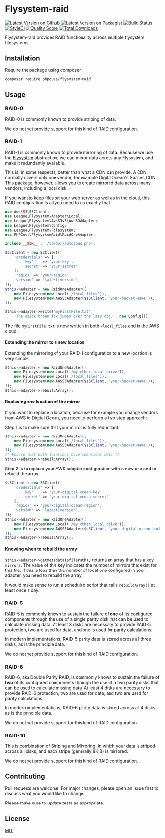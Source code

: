 # Flysystem-raid

[![Latest Version on Github](https://img.shields.io/github/v/tag/phpguus/flysystem-raid?style=flat-square)](https://github.com/phpguus/flysystem-raid)
[![Latest Version on Packagist](https://img.shields.io/packagist/v/phpguus/flysystem-raid?style=flat-square)](https://packagist.org/packages/phpguus/flysystem-raid)
[![Build Status](https://img.shields.io/travis/com/phpguus/flysystem-raid/master.svg?style=flat-square)](https://travis-ci.com/phpguus/flysystem-raid)
[![StyleCI](https://styleci.io/repos/208583235/shield?branch=master)](https://styleci.io/repos/208583235)
[![Quality Score](https://img.shields.io/scrutinizer/quality/g/phpguus/flysystem-raid.svg?style=flat-square)](https://img.shields.io/scrutinizer/quality/g/phpguus/flysystem-raid)
[![Total Downloads](https://img.shields.io/packagist/dt/phpguus/flysystem-raid.svg?style=flat-square)](https://packagist.org/packages/phpguus/flysystem-raid)

Flysystem-raid provides RAID functionality across multiple flysystem filesystems. 

## Installation

Require the package using composer

```bash
composer require phpguus/flysystem-raid
```

## Usage

### RAID-0

RAID-0 is commonly known to provide striping of data.

We do not yet provide support for this kind of RAID configuration.

### RAID-1

RAID-1 is commonly known to provide mirroring of data. Because we use the
[Flysystem](https://github.com/thephpleague/flysystem) abstraction, we can
mirror data across any Flysystem, and make it redundantly available.

This is, in some respects, better than what a CDN can provide. A CDN normally
covers only one vendor, for example DigitalOcean's Spaces CDN. This package,
however, allows you to create mirrored data across many vendors, including a
local disk.

If you want to keep files on your web server as well as in the cloud, this RAID
configuration is all you need to do exactly that.

```php
use Aws\S3\S3Client;
use League\Flysystem\Adapter\Local;
use League\Flysystem\AwsS3v3\AwsS3Adapter;
use League\Flysystem\Config;
use League\Flysystem\Filesystem;
use PHPGuus\FlysystemRaid\RaidOneAdapter;

include __DIR__ . '/vendor/autoload.php';

$s3Client = new S3Client([
    'credentials' => [
        'key'    => 'your-key',
        'secret' => 'your-secret'
    ],
    'region' => 'your-region',
    'version' => 'latest|version',
]);
$this->adapter = new RaidOneAdapter([
    new Filesystem(new Local('/local_files')),
    new Filesystem(new AWSS3Adapter($s3Client, 'your-bucket-name')),
]);

$this->adapter->write('myFirstFile.txt',
    'The quick brown fox jumps over the lazy dog.', new Config());
```

The file `myFirstFile.txt` is now written in both `/local_files` and in the AWS
cloud.

#### Extending the mirror to a new location

Extending the mirroring of your RAID-1 configuration to a new location is very
simple:

```php
$this->adapter = new RaidOneAdapter([
    new Filesystem(new Local('/my_other_local_drive')),
    new Filesystem(new Local('/local_files')),
    new Filesystem(new AWSS3Adapter($s3Client, 'your-bucket-name')),
]);
$this->adapter->rebuildArray();
```

#### Replacing one location of the mirror

If you want to replace a location, because for example you change vendors from
AWS to Digital Ocean, you need to perform a two step approach:

Step 1 is to make sure that your mirror is fully redundant:

```php
$this->adapter = new RaidOneAdapter([
    new Filesystem(new Local('/local_files')),
    new Filesystem(new AWSS3Adapter($s3Client, 'your-bucket-name')),
]);
/* Ensure that both locations have identical data */
$this->adapter->rebuildArray();
```

Step 2 is to replace your AWS adapter configuration with a new one and to
rebuild the array:

```php
$s3Client = new S3Client([
    'credentials' => [
        'key'    => 'your-digital-ocean-key',
        'secret' => 'your-digital-ocean-secret'
    ],
    'region' => 'your-digital-ocean-region',
    'version' => 'latest|version',
]);
$this->adapter = new RaidOneAdapter([
    new Filesystem(new Local('/my_other_local_drive')),
    new Filesystem(new AWSS3Adapter($s3Client, 'your-digital-ocean-bucket-name')),
]);
$this->adapter->rebuildArray();
``` 

#### Knowing when to rebuild the array

```$this->adapter->getMetadata($filePath);``` returns an array that has a key
`mirrors`. The value of this key indicates the number of mirrors that exist for
this file. If this is less than the number of locations configured in your
adapter, you need to rebuild the array.

It would make sense to run a scheduled script that calls `rebuildArray()` at
least once a day. 

### RAID-5

RAID-5 is commonly known to sustain the failure of **one** of its configured
components through the use of a single parity disk that can be used to
calculate missing data. At least 3 disks are necessary to provide RAID-5
protection, two are used for data, and one is used for parity calculations.

In modern implementations, RAID-5 parity data is stored across all three disks,
as is the principle data.

We do not yet provide support for this kind of RAID configuration.

### RAID-6

RAID-6, aka Double Parity RAID, is commonly known to sustain the failure of
**two** of its configured components through the use of a two parity disks that
can be used to calculate missing data. At least 4 disks are necessary to
provide RAID-6 protection, two are used for data, and two are used for parity
calculations.

In modern implementations, RAID-6 parity data is stored across all 4 disks,
as is the principle data.

We do not yet provide support for this kind of RAID configuration.

### RAID-10

This is combination of Striping and Mirroring, in which your data is striped
across all disks, and each stripe (generally 8KiB) is mirrored.

We do not yet provide support for this kind of RAID configuration.

## Contributing
Pull requests are welcome. For major changes, please open an issue first to
discuss what you would like to change.

Please make sure to update tests as appropriate.

## License
[MIT](./LICENSE.md)
